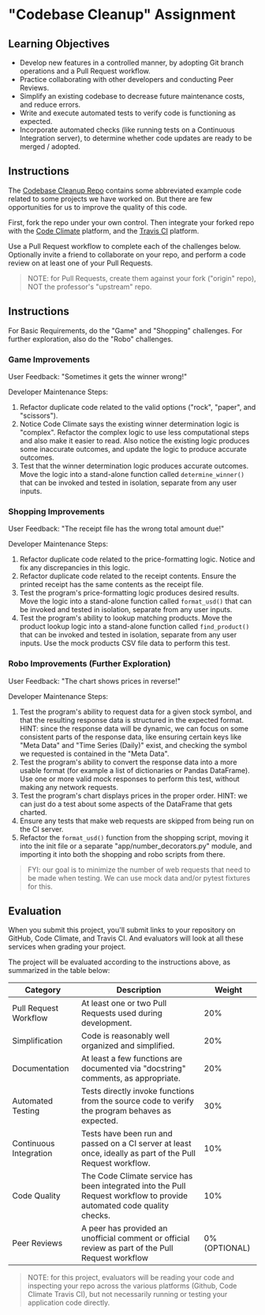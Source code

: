 # "Codebase Cleanup" Assignment

## Learning Objectives

  + Develop new features in a controlled manner, by adopting Git branch operations and a Pull Request workflow.
  + Practice collaborating with other developers and conducting Peer Reviews.
  + Simplify an existing codebase to decrease future maintenance costs, and reduce errors.
  + Write and execute automated tests to verify code is functioning as expected.
  + Incorporate automated checks (like running tests on a Continuous Integration server), to determine whether code updates are ready to be merged / adopted.

## Instructions

The [Codebase Cleanup Repo](https://github.com/prof-rossetti/codebase-cleanup-2021) contains some abbreviated example code related to some projects we have worked on. But there are few opportunities for us to improve the quality of this code.

First, fork the repo under your own control. Then integrate your forked repo with the [Code Climate](/notes/devtools/code-climate.md) platform, and the [Travis CI](/notes/devtools/travis-ci.md) platform.

Use a Pull Request workflow to complete each of the challenges below. Optionally invite a friend to collaborate on your repo, and perform a code review on at least one of your Pull Requests.

> NOTE: for Pull Requests, create them against your fork ("origin" repo), NOT the professor's "upstream" repo.

## Instructions

For Basic Requirements, do the "Game" and "Shopping" challenges. For further exploration, also do the "Robo" challenges.

### Game Improvements

User Feedback: "Sometimes it gets the winner wrong!"

Developer Maintenance Steps:

  1. Refactor duplicate code related to the valid options ("rock", "paper", and "scissors").
  2. Notice Code Climate says the existing winner determination logic is "complex". Refactor the complex logic to use less computational steps and also make it easier to read. Also notice the existing logic produces some inaccurate outcomes, and update the logic to produce accurate outcomes.
  3. Test that the winner determination logic produces accurate outcomes. Move the logic into a stand-alone function called `determine_winner()` that can be invoked and tested in isolation, separate from any user inputs.

### Shopping Improvements

User Feedback: "The receipt file has the wrong total amount due!"

Developer Maintenance Steps:

  1. Refactor duplicate code related to the price-formatting logic. Notice and fix any discrepancies in this logic.
  2. Refactor duplicate code related to the receipt contents. Ensure the printed receipt has the same contents as the receipt file.
  3. Test the program's price-formatting logic produces desired results. Move the logic into a stand-alone function called `format_usd()` that can be invoked and tested in isolation, separate from any user inputs.
  4. Test the program's ability to lookup matching products. Move the product lookup logic into a stand-alone function called `find_product()` that can be invoked and tested in isolation, separate from any user inputs. Use the mock products CSV file data to perform this test.

### Robo Improvements (Further Exploration)

User Feedback: "The chart shows prices in reverse!"

Developer Maintenance Steps:

  1. Test the program's ability to request data for a given stock symbol, and that the resulting response data is structured in the expected format. HINT: since the response data will be dynamic, we can focus on some consistent parts of the response data, like ensuring certain keys like "Meta Data" and "Time Series (Daily)" exist, and checking the symbol we requested is contained in the "Meta Data".
  2. Test the program's ability to convert the response data into a more usable format (for example a list of dictionaries or Pandas DataFrame). Use one or more valid mock responses to perform this test, without making any network requests.
  3. Test the program's chart displays prices in the proper order. HINT: we can just do a test about some aspects of the DataFrame that gets charted.
  4. Ensure any tests that make web requests are skipped from being run on the CI server.
  5. Refactor the `format_usd()` function from the shopping script, moving it into the init file or a separate "app/number_decorators.py" module, and importing it into both the shopping and robo scripts from there.


> FYI: our goal is to minimize the number of web requests that need to be made when testing. We can use mock data and/or pytest fixtures for this.

## Evaluation

When you submit this project, you'll submit links to your repository on GitHub, Code Climate, and Travis CI. And evaluators will look at all these services when grading your project.

The project will be evaluated according to the instructions above, as summarized in the table below:

Category | Description | Weight
--- | --- | ---
Pull Request Workflow | At least one or two Pull Requests used during development. | 20%
Simplification | Code is reasonably well organized and simplified. | 20%
Documentation | At least a few functions are documented via "docstring" comments, as appropriate. | 20%
Automated Testing | Tests directly invoke functions from the source code to verify the program behaves as expected. | 30%
Continuous Integration | Tests have been run and passed on a CI server at least once, ideally as part of the Pull Request workflow. | 10%
Code Quality | The Code Climate service has been integrated into the Pull Request workflow to provide automated code quality checks. | 10%
Peer Reviews | A peer has provided an unofficial comment or official review as part of the Pull Request workflow | 0% (OPTIONAL)

> NOTE: for this project, evaluators will be reading your code and inspecting your repo across the various platforms (Github, Code Climate Travis CI), but not necessarily running or testing your application code directly.
